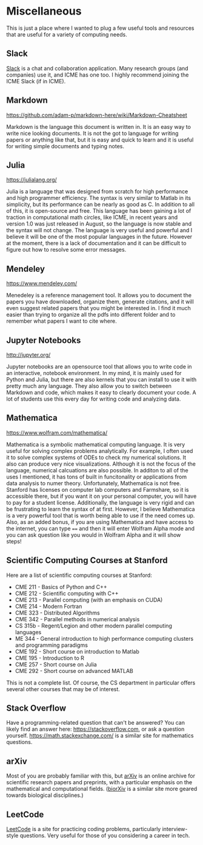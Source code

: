 # Miscellaneous
This is just a place where I wanted to plug a few useful tools and resources that are useful for a variety of computing needs.

## Slack
[Slack](https://slack.com/downloads/) is a chat and collaboration application. Many research groups (and companies) use it, and ICME has one too. I highly recommend joining the ICME Slack (if in ICME).

## Markdown
https://github.com/adam-p/markdown-here/wiki/Markdown-Cheatsheet

Markdown is the language this document is written in. It is an easy way to write nice looking documents. It is not the got to language for writing papers or anything like that, but it is easy and quick to learn and it is useful for writing simple documents and typing notes.

## Julia
https://julialang.org/

Julia is a language that was designed from scratch for high performance and high programmer efficiency. The syntax is very similar to Matlab in its simplicity, but its performance can be nearly as good as C. In addition to all of this, it is open-source and free. This language has been gaining a lot of traction in computational math circles, like ICME, in recent years and version 1.0 was just released in August, so the language is now stable and the syntax will not change. The language is very useful and powerful and I believe it will be one of the most popular languages in the future. However at the moment, there is a lack of documentation and it can be difficult to figure out how to resolve some error messages.

## Mendeley
https://www.mendeley.com/

Menedeley is a reference management tool. It allows you to document the papers you have downloaded, organize them, generate citations, and it will even suggest related papers that you might be interested in.  I find it much easier than trying to organize all the pdfs into different folder and to remember what papers I want to cite where.

## Jupyter Notebooks
http://jupyter.org/

Jupyter notebooks are an opensource tool that allows you to write code in an interactive, notebook environment. In my mind, it is mainly used for Python and Julia, but there are also kernels that you can install to use it with pretty much any language. They also allow you to switch between Markdown and code, which makes it easy to clearly document your code. A lot of students use this every day for writing code and analyzing data.

## Mathematica
https://www.wolfram.com/mathematica/

Mathematica is a symbolic mathematical computing language. It is very useful for solving complex problems analytically. For example, I often used it to solve complex systems of ODEs to check my numerical solutions. It also can produce very nice visualizations. Although it is not the focus of the language, numerical calcuations are also possible. In additon to all of the uses I mentioned, it has tons of built in funcitonality or applications from data analysis to numer theory. Unfortunately, Mathematica is not free. Stanford has licenses on computer lab computers and Farmshare, so it is accessible there, but if you want it on your personal computer, you will have to pay for a student license. Additionally, the language is very rigid and can be frustrating to learn the syntax of at first. However, I believe Mathematica is a very powerful tool that is worth being able to use if the need comes up. Also, as an added bonus, if you are using Mathematica and have access to the internet, you can type `==` and then it will enter Wolfram Alpha mode and you can ask question like you would in Wolfram Alpha and it will show steps!

## Scientific Computing Courses at Stanford
Here are a list of scientific computing courses at Stanford:
* CME 211 - Basics of Python and C++
* CME 212 - Scientific computing with C++
* CME 213 - Parallel computing (with an emphasis on CUDA)
* CME 214 - Modern Fortran
* CME 323 - Distributed Algorithms
* CME 342 - Parallel methods in numerical analysis
* CS 315b - Regent/Legion and other modern parallel computing languages
* ME 344  - General introduction to high performance computing clusters and programming paradigms
* CME 192 - Short course on introduction to Matlab
* CME 195 - Introduction to R
* CME 257 - Short course on Julia
* CME 292 - Short course on advanced MATLAB

This is not a complete list. Of course, the CS department in particular offers several other courses that may be of interest.

## Stack Overflow
Have a programming-related question that can't be answered? You can likely find an answer here: https://stackoverflow.com, or ask a question yourself. https://math.stackexchange.com/ is a similar site for mathematics questions.

## arXiv
Most of you are probably familiar with this, but [arXiv](https://arxiv.org/) is an online archive for scientific research papers and preprints, with a particular emphasis on the mathematical and computational fields. ([biorXiv](https://www.biorxiv.org/) is a similar site more geared towards biological disciplines.)

## LeetCode
[LeetCode](https://leetcode.com) is a site for practicing coding problems, particularly interview-style questions. Very useful for those of you considering a career in tech.
